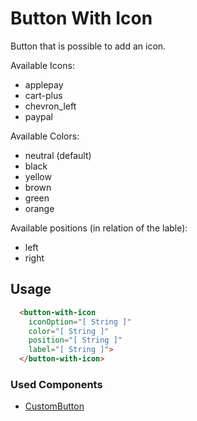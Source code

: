 # Button With Icon

Button that is possible to add an icon.

Available Icons:
  - applepay
  - cart-plus
  - chevron_left
  - paypal

Available Colors: 
  - neutral (default)
  - black
  - yellow
  - brown
  - green
  - orange

Available positions (in relation of the lable):
  - left
  - right

## Usage

```html
  <button-with-icon 
    iconOption="[ String ]" 
    color="[ String ]" 
    position="[ String ]" 
    label="[ String ]">
  </button-with-icon>
```

### Used Components
  - [CustomButton](/story/atoms-custombutton--default)
